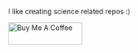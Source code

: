 I like creating science related repos :)

<a href="https://www.buymeacoffee.com/eonurk" target="_blank"><img src="https://cdn.buymeacoffee.com/buttons/v2/default-yellow.png" alt="Buy Me A Coffee" style="height: 45px !important;width: 150px !important;" ></a>
